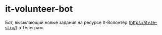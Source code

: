 # it-volunteer-bot

Бот, высылающий новые задания на ресурсе It-Волонтер (https://itv.te-st.ru/) в Телеграм.
